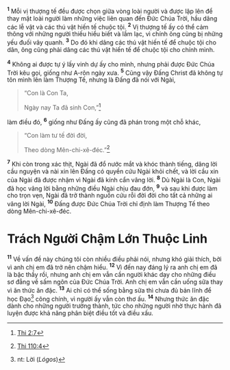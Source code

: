 <sup><b>1</b></sup> Mỗi vị thượng tế đều được chọn giữa vòng loài người và được lập lên để thay mặt loài người làm những việc liên quan đến Ðức Chúa Trời, hầu dâng các lễ vật và các thú vật hiến tế chuộc tội. <sup><b>2</b></sup> Vị thượng tế ấy có thể cảm thông với những người thiếu hiểu biết và lầm lạc, vì chính ông cũng bị những yếu đuối vây quanh. <sup><b>3</b></sup> Do đó khi dâng các thú vật hiến tế để chuộc tội cho dân, ông cũng phải dâng các thú vật hiến tế để chuộc tội cho chính mình.

<sup><b>4</b></sup> Không ai được tự ý lấy vinh dự ấy cho mình, nhưng phải được Ðức Chúa Trời kêu gọi, giống như A-rôn ngày xưa. <sup><b>5</b></sup> Cũng vậy Ðấng Christ đã không tự tôn mình lên làm Thượng Tế, nhưng là Ðấng đã nói với Ngài,

> “Con là Con Ta,
> 
> Ngày nay Ta đã sinh Con,”[^1@-cacfed7b-386e-46c3-b6a5-f46cc9f1a5be]

làm điều đó, <sup><b>6</b></sup> giống như Ðấng ấy cũng đã phán trong một chỗ khác,

> “Con làm tư tế đời đời,
> 
> Theo dòng Mên-chi-xê-đéc.”[^2@-cacfed7b-386e-46c3-b6a5-f46cc9f1a5be]

<sup><b>7</b></sup> Khi còn trong xác thịt, Ngài đã đổ nước mắt và khóc thành tiếng, dâng lời cầu nguyện và nài xin lên Ðấng có quyền cứu Ngài khỏi chết, và lời cầu xin của Ngài đã được nhậm vì Ngài đã kính cẩn vâng lời. <sup><b>8</b></sup> Dù Ngài là Con, Ngài đã học vâng lời bằng những điều Ngài chịu đau đớn, <sup><b>9</b></sup> và sau khi được làm cho trọn vẹn, Ngài đã trở thành nguồn cứu rỗi đời đời cho tất cả những ai vâng lời Ngài, <sup><b>10</b></sup> Ðấng được Ðức Chúa Trời chỉ định làm Thượng Tế theo dòng Mên-chi-xê-đéc.

# Trách Người Chậm Lớn Thuộc Linh
<sup><b>11</b></sup> Về vấn đề này chúng tôi còn nhiều điều phải nói, nhưng khó giải thích, bởi vì anh chị em đã trở nên chậm hiểu. <sup><b>12</b></sup> Vì đến nay đáng lý ra anh chị em đã là bậc thầy rồi, nhưng anh chị em vẫn cần người khác dạy cho những điều sơ đẳng về sấm ngôn của Ðức Chúa Trời. Anh chị em vẫn cần uống sữa thay vì ăn thức ăn đặc. <sup><b>13</b></sup> Ai chỉ có thể sống bằng sữa thì chưa đủ bản lĩnh để học Ðạo[^1-cacfed7b-386e-46c3-b6a5-f46cc9f1a5be] công chính, vì người ấy vẫn còn thơ ấu. <sup><b>14</b></sup> Nhưng thức ăn đặc dành cho những người trưởng thành, tức cho những người nhờ thực hành đã luyện được khả năng phân biệt điều tốt và điều xấu.

[^1-cacfed7b-386e-46c3-b6a5-f46cc9f1a5be]: nt: Lời (*Lógos*)
[^1@-cacfed7b-386e-46c3-b6a5-f46cc9f1a5be]: [Thi 2:7](/passage/?search=Ps.2.7\&version=BD2011)
[^2@-cacfed7b-386e-46c3-b6a5-f46cc9f1a5be]: [Thi 110:4](/passage/?search=Ps.110.4\&version=BD2011)